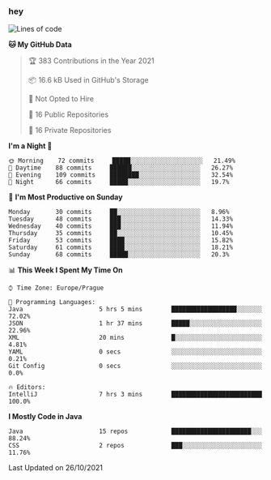 ### hey

<!--START_SECTION:waka-->
![Lines of code](https://img.shields.io/badge/From%20Hello%20World%20I%27ve%20Written-110073%20lines%20of%20code-blue)

**🐱 My GitHub Data** 

> 🏆 383 Contributions in the Year 2021
 > 
> 📦 16.6 kB Used in GitHub's Storage 
 > 
> 🚫 Not Opted to Hire
 > 
> 📜 16 Public Repositories 
 > 
> 🔑 16 Private Repositories  
 > 
**I'm a Night 🦉** 

```text
🌞 Morning    72 commits     █████░░░░░░░░░░░░░░░░░░░░   21.49% 
🌆 Daytime    88 commits     ██████░░░░░░░░░░░░░░░░░░░   26.27% 
🌃 Evening    109 commits    ████████░░░░░░░░░░░░░░░░░   32.54% 
🌙 Night      66 commits     █████░░░░░░░░░░░░░░░░░░░░   19.7%

```
📅 **I'm Most Productive on Sunday** 

```text
Monday       30 commits     ██░░░░░░░░░░░░░░░░░░░░░░░   8.96% 
Tuesday      48 commits     ███░░░░░░░░░░░░░░░░░░░░░░   14.33% 
Wednesday    40 commits     ███░░░░░░░░░░░░░░░░░░░░░░   11.94% 
Thursday     35 commits     ██░░░░░░░░░░░░░░░░░░░░░░░   10.45% 
Friday       53 commits     ████░░░░░░░░░░░░░░░░░░░░░   15.82% 
Saturday     61 commits     ████░░░░░░░░░░░░░░░░░░░░░   18.21% 
Sunday       68 commits     █████░░░░░░░░░░░░░░░░░░░░   20.3%

```


📊 **This Week I Spent My Time On** 

```text
⌚︎ Time Zone: Europe/Prague

💬 Programming Languages: 
Java                     5 hrs 5 mins        ██████████████████░░░░░░░   72.02% 
JSON                     1 hr 37 mins        █████░░░░░░░░░░░░░░░░░░░░   22.96% 
XML                      20 mins             █░░░░░░░░░░░░░░░░░░░░░░░░   4.81% 
YAML                     0 secs              ░░░░░░░░░░░░░░░░░░░░░░░░░   0.21% 
Git Config               0 secs              ░░░░░░░░░░░░░░░░░░░░░░░░░   0.0%

🔥 Editors: 
IntelliJ                 7 hrs 3 mins        █████████████████████████   100.0%

```

**I Mostly Code in Java** 

```text
Java                     15 repos            ██████████████████████░░░   88.24% 
CSS                      2 repos             ███░░░░░░░░░░░░░░░░░░░░░░   11.76%

```



 Last Updated on 26/10/2021
<!--END_SECTION:waka-->

